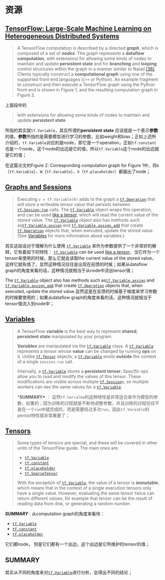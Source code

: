 # 资源

## [TensorFlow: Large-Scale Machine Learning on Heterogeneous Distributed Systems](http://download.tensorflow.org/paper/whitepaper2015.pdf)

> A TensorFlow computation is described by a directed ***graph***, which is composed of a set of ***nodes***. The graph represents a **dataflow computation**, with extensions for allowing some kinds of nodes to maintain and update **persistent state** and for **branching** and **looping** control structures within the graph in a manner similar to Naiad [[36]](http://research.microsoft.com:8082/pubs/201100/naiad_sosp2013.pdf). Clients typically construct a **computational graph** using one of the supported front end languages (`C++` or Python). An example fragment to construct and then execute a TensorFlow graph using the Python front end is shown in Figure 1, and the resulting computation graph
> in Figure 2.

上面段中的

> with extensions for allowing some kinds of nodes to maintain and update **persistent state** 

所指的其实就`tf.Variable`，其实所谓的**persistent state** 应该就是一个表示**参数**的值，**参数**所指的是需要模型进行学习的参数，比如weight和bias；正如上述所介绍的，`tf.Variable`对应的是node，即它是一个operation，正如`tf.constant`也是一个node，这个node的出边是它的值，所以`tf.Variable`这个node的出边就是它的值；

在这篇论文的Figure 2: Corresponding computation graph for Figure 1中，将`b`（`tf.Variable`）、`W`（`tf.Variable`）、`X`（`tf.placeholder`）都画出了node；

## [Graphs and Sessions](https://www.tensorflow.org/guide/graphs)

>  Executing `v = tf.Variable(0)` adds to the graph a [`tf.Operation`](https://www.tensorflow.org/api_docs/python/tf/Operation) that will store a writeable tensor value that persists between [`tf.Session.run`](https://www.tensorflow.org/api_docs/python/tf/Session#run) calls. The [`tf.Variable`](https://www.tensorflow.org/api_docs/python/tf/Variable) object wraps this operation, and can be used [like a tensor](https://www.tensorflow.org/guide/graphs#tensor-like-objects), which will read the current value of the stored value. The [`tf.Variable`](https://www.tensorflow.org/api_docs/python/tf/Variable) object also has methods such as[`tf.Variable.assign`](https://www.tensorflow.org/api_docs/python/tf/Variable#assign) and [`tf.Variable.assign_add`](https://www.tensorflow.org/api_docs/python/tf/Variable#assign_add) that create [`tf.Operation`](https://www.tensorflow.org/api_docs/python/tf/Operation) objects that, when executed, update the stored value. (See [Variables](https://www.tensorflow.org/guide/variables) for more information about variables.) 

其实这段话对于理解为什么使用 [`tf.Variable`](https://www.tensorflow.org/api_docs/python/tf/Variable) 来作为参数提供了一个非常好的解释，它有着如下的特性： [`tf.Variable`](https://www.tensorflow.org/api_docs/python/tf/Variable) can be used [like a tensor](https://www.tensorflow.org/guide/graphs#tensor-like-objects)，当它作为一个tensor来使用的时候，那么它就会读取the current value of the stored value，这样它就有值了，显然这种情况往往是出现在前馈的时候；如果从dataflow graph的角度来看的话，这种情况就相当于从node中流出tensor值；

The [`tf.Variable`](https://www.tensorflow.org/api_docs/python/tf/Variable) object also has methods such as[`tf.Variable.assign`](https://www.tensorflow.org/api_docs/python/tf/Variable#assign) and [`tf.Variable.assign_add`](https://www.tensorflow.org/api_docs/python/tf/Variable#assign_add) that create [`tf.Operation`](https://www.tensorflow.org/api_docs/python/tf/Operation) objects that, when executed, update the stored value.显然这是在反馈的时候基于梯度来学习参数的时候要使用的；如果从dataflow graph的角度来看的话，这种情况就相当于tensor值流入到node中；



## [Variables](https://www.tensorflow.org/guide/variables)

> A TensorFlow **variable** is the best way to represent **shared**, **persistent state** manipulated by your program.
>
> **Variables** are manipulated via the [`tf.Variable`](https://www.tensorflow.org/api_docs/python/tf/Variable) class. A [`tf.Variable`](https://www.tensorflow.org/api_docs/python/tf/Variable) represents a tensor whose **value** can be changed by running **ops** on it. Unlike [`tf.Tensor`](https://www.tensorflow.org/api_docs/python/tf/Tensor) objects, a [`tf.Variable`](https://www.tensorflow.org/api_docs/python/tf/Variable) exists **outside** the context of a single `session.run` call.
>
> Internally, a [`tf.Variable`](https://www.tensorflow.org/api_docs/python/tf/Variable) stores a **persistent tensor**. Specific ops allow you to read and modify the values of this tensor. These modifications are visible across multiple [`tf.Session`](https://www.tensorflow.org/api_docs/python/tf/Session)s, so multiple workers can see the same values for a [`tf.Variable`](https://www.tensorflow.org/api_docs/python/tf/Variable).
>
> ***SUMMARY\*** ： 显然`tf.Varialbe`的这种特性是非常适合来作为模型的参数，权重的；因为训练的过程就是不断地调整参数，并且训练的过程往往不是在一个`run`中就完成的，而是需要经过多次`run`，因此`tf.Varaible`的persist特性就非常重要了；

## [Tensors](https://www.tensorflow.org/guide/tensors)

> Some types of tensors are special, and these will be covered in other units of the TensorFlow guide. The main ones are:
>
> - [`tf.Variable`](https://www.tensorflow.org/api_docs/python/tf/Variable)
> - [`tf.constant`](https://www.tensorflow.org/api_docs/python/tf/constant)
> - [`tf.placeholder`](https://www.tensorflow.org/api_docs/python/tf/placeholder)
> - [`tf.SparseTensor`](https://www.tensorflow.org/api_docs/python/tf/sparse/SparseTensor)
>
> With the exception of [`tf.Variable`](https://www.tensorflow.org/api_docs/python/tf/Variable), the value of a tensor is **immutable**, which means that in the context of a single execution tensors only have a single value. However, evaluating the same tensor twice can return different values; for example that tensor can be the result of reading data from disk, or generating a random number.

***SUMMARY*** : 从computation graph的角度来看待：

- [`tf.Variable`](https://www.tensorflow.org/api_docs/python/tf/Variable)
- [`tf.constant`](https://www.tensorflow.org/api_docs/python/tf/constant)
- [`tf.placeholder`](https://www.tensorflow.org/api_docs/python/tf/placeholder)

它们都node， 但是它们都有一个出边，这个出边是它所维护的tensor的值；

## SUMMARY

其实从不同的角度来对[`tf.Variable`](https://www.tensorflow.org/api_docs/python/tf/Variable)进行分析，会得出不同的结论；

